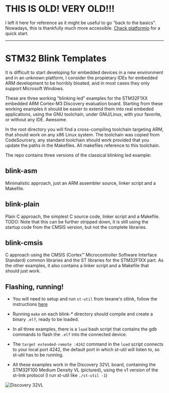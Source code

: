 # THIS IS OLD! VERY OLD!!!

I left it here for reference as it might be useful to go "back to the basics". Nowadays, this is thankfully much more accessible. [Check platformio](https://platformio.org) for a quick start.


----------------------



STM32 Blink Templates
=====================

It is difficult to start developing for embedded devices in a new environment and in an unknown platform, I consider the propietary IDEs for embedded ARM development to be horribly bloated, and in most cases they only support Microsoft Windows.

These are three working "blinking led" examples for the STM32F1XX embedded ARM Cortex-M3 Discovery evaluation board. Starting from these working examples it should be easier to extend them into real embeded applications, using the GNU toolchain, under GNU/Linux, with your favorite, or without any IDE. Awesome.

In the root directory you will find a cross-compiling toolchain targeting ARM, that should work on any x86 Linux system. The toolchain was copied from CodeSourcery, any standard toolchain should work provided that you update the paths in the Makefiles. All makefiles reference to this toolchain.

The repo contains three versions of the classical blinking led example:

## blink-asm
Minimalistic approach, just an ARM assembler source, linker script and a Makefile.

## blink-plain
Plain C approach, the simplest C source code, linker script and a Makefile. 
TODO: Note that this can be further stripped down, it is still using the startup code from the CMSIS version, but not the complete libraries.

## blink-cmsis
C approach using the CMSIS (Cortex™ Microcontroller Software Interface Standard) common libraries and the ST libraries for the STM32F1XX part. As the other examples, it also contains a linker script and a Makefile that should just work.

## Flashing, running!
* You will need to setup and run `st-util` from texane's stlink, follow the instructions [here](https://github.com/texane/stlink)
* Running `make` on each blink-* directory should compile and create a binary `.elf`, ready to be loaded.
* In all three examples, there is a `load` bash script that contains the gdb commands to flash the `.elf` into the connected device.
* The `target extended-remote :4242` command in the `load` script connects to your local port 4242, the default port in which st-util will listen to, so st-util has to be running.

* All these examples work in the Discovery 32VL board, containing the STM32F100 Medium Density VL (pictured), using the v1 version of the st-link protocol (I run st-util like `./st-util -1`)

![Discovery 32VL](http://blog.istepaniuk.com/wp-content/uploads/discovery.jpg)
